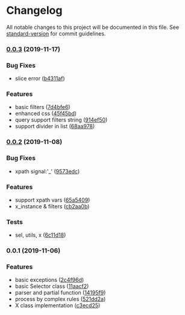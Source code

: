 # Changelog

All notable changes to this project will be documented in this file. See [standard-version](https://github.com/conventional-changelog/standard-version) for commit guidelines.

### [0.0.3](https://github.com/wooddance/parselx/compare/v0.0.2...v0.0.3) (2019-11-17)


### Bug Fixes

* slice error ([b4311af](https://github.com/wooddance/parselx/commit/b4311af))


### Features

* basic filters ([7d4bfe6](https://github.com/wooddance/parselx/commit/7d4bfe6))
* enhanced css ([45f45bd](https://github.com/wooddance/parselx/commit/45f45bd))
* query support filters string ([914ef50](https://github.com/wooddance/parselx/commit/914ef50))
* support divider in list ([68aa978](https://github.com/wooddance/parselx/commit/68aa978))



### [0.0.2](https://github.com/wooddance/parselx/compare/v0.0.1...v0.0.2) (2019-11-08)


### Bug Fixes

* xpath signal:'_' ([9573edc](https://github.com/wooddance/parselx/commit/9573edc))


### Features

* support xpath vars ([65a5409](https://github.com/wooddance/parselx/commit/65a5409))
* x_instance & filters ([cb2aa0b](https://github.com/wooddance/parselx/commit/cb2aa0b))


### Tests

* sel, utils, x ([6c11d18](https://github.com/wooddance/parselx/commit/6c11d18))



### 0.0.1 (2019-11-06)


### Features

* basic exceptions ([2c4f96d](https://github.com/wooddance/parselx/commit/2c4f96d))
* basic Selector class ([11aacf2](https://github.com/wooddance/parselx/commit/11aacf2))
* parser and partial function ([14195f9](https://github.com/wooddance/parselx/commit/14195f9))
* process by complex rules ([521dd2a](https://github.com/wooddance/parselx/commit/521dd2a))
* X class implementation ([c3ecd25](https://github.com/wooddance/parselx/commit/c3ecd25))
